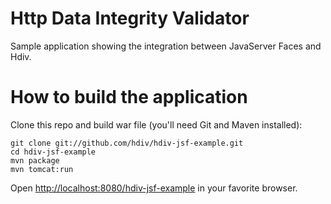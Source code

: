 Http Data Integrity Validator
=============================
Sample application showing the integration between JavaServer Faces and Hdiv.

How to build the application
============================
Clone this repo and build war file (you'll need Git and Maven installed):

    git clone git://github.com/hdiv/hdiv-jsf-example.git
    cd hdiv-jsf-example
    mvn package
    mvn tomcat:run

Open [http://localhost:8080/hdiv-jsf-example](http://localhost:8080/hdiv-jsf-example) in your favorite browser.